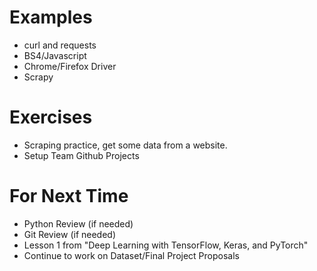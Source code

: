 # Examples
* curl and requests
* BS4/Javascript
* Chrome/Firefox Driver
* Scrapy

# Exercises
* Scraping practice, get some data from a website.
* Setup Team Github Projects

# For Next Time
* Python Review (if needed)
* Git Review (if needed)
* Lesson 1 from "Deep Learning with TensorFlow, Keras, and PyTorch"
* Continue to work on Dataset/Final Project Proposals
